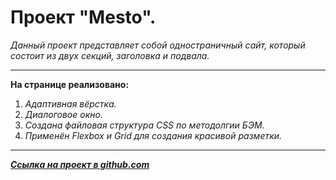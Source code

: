 ﻿# **Проект "Mesto".**



  *Данный проект представляет собой одностраничный сайт, который состоит из двух секций, заголовка и подвала.*
  ___

**На странице реализовано:**

1. *Адаптивная вёрстка.*
2. *Диалоговое окно.*
3. *Создана файловая структура CSS по методолгии БЭМ.*
4. *Применён Flexbox и Grid для создания красивой разметки.*

___

***[Ссылка на проект в github.com](https://vladled2021.github.io/mesto/)***
